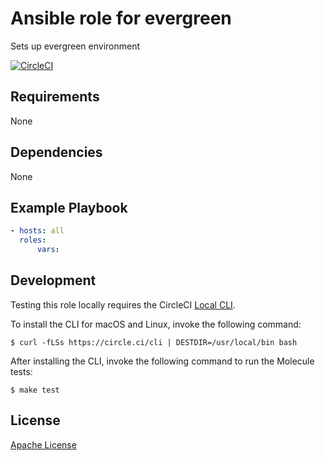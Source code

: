 Ansible role for evergreen
==================================

Sets up evergreen environment

[![CircleCI](https://img.shields.io/circleci/build/github/mongodb-ansible-roles/ansible-role-evergreen/master?style=flat-square)](https://circleci.com/gh/mongodb-ansible-roles/ansible-role-evergreen)

Requirements
------------

None

Dependencies
------------

None

Example Playbook
----------------

```yaml
- hosts: all
  roles:
      vars:
```

Development
-----------

Testing this role locally requires the CircleCI [Local CLI](https://circleci.com/docs/2.0/local-cli/).

To install the CLI for macOS and Linux, invoke the following command:

    $ curl -fLSs https://circle.ci/cli | DESTDIR=/usr/local/bin bash

After installing the CLI, invoke the following command to run the Molecule tests:

    $ make test

License
-------

[Apache License](LICENSE)
